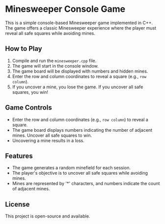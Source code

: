 # Minesweeper Console Game

This is a simple console-based Minesweeper game implemented in C++. The game offers a classic Minesweeper experience where the player must reveal all safe squares while avoiding mines.

## How to Play

1. Compile and run the `minesweeper.cpp` file.
2. The game will start in the console window.
3. The game board will be displayed with numbers and hidden mines.
4. Enter the row and column coordinates to reveal a square (e.g., `row column`).
5. If you uncover a mine, you lose the game. If you uncover all safe squares, you win!

## Game Controls

- Enter the row and column coordinates (e.g., `row column`) to reveal a square.
- The game board displays numbers indicating the number of adjacent mines. Uncover all safe squares to win.
- Uncovering a mine results in a loss.

## Features

- The game generates a random minefield for each session.
- The player's objective is to uncover all safe squares while avoiding mines.
- Mines are represented by '*' characters, and numbers indicate the count of adjacent mines.

## License

This project is open-source and available.
